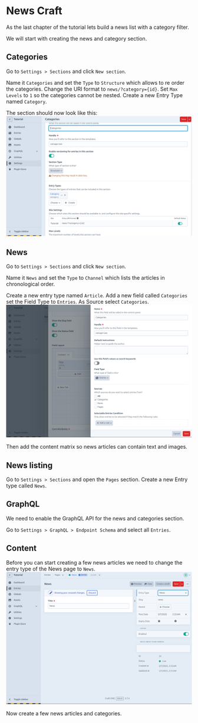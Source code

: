 # News Craft

As the last chapter of the tutorial lets build a news list
with a category filter.

We will start with creating the news and category section.

## Categories

Go to `Settings > Sections` and click `New section`.

Name it `Categories` and set the `Type` to `Structure` which allows
to re order the categories.
Change the URI format to `news/?category={id}`.
Set `Max Levels` to `1` so the categories cannot be nested.
Create a new Entry Type named `Category`.

The section should now look like this:
![Categories Section](./assets/01-categories-section.png)

## News

Go to `Settings > Sections` and click `New section`.

Name it `News` and set the `Type` to `Channel` which lists the articles
in chronological order.

Create a new entry type named `Article`.
Add a new field called `Categories` set the Field Type to `Entries`.
As Source select `Categories`.
![Categories Field](./assets/01-categories-field.png)

Then add the content matrix so news articles can contain text and images.

## News listing

Go to `Settings > Sections` and open the `Pages` section.
Create a new Entry type called `News`.

## GraphQL

We need to enable the GraphQL API for the news and categories section.

Go to `Settings > GraphQL > Endpoint Schema` and select all `Entries`.

## Content

Before you can start creating a few news articles we need to change the
entry type of the News page to `News`.
![News Page](./assets/01-news-page.png)

Now create a few news articles and categories.

